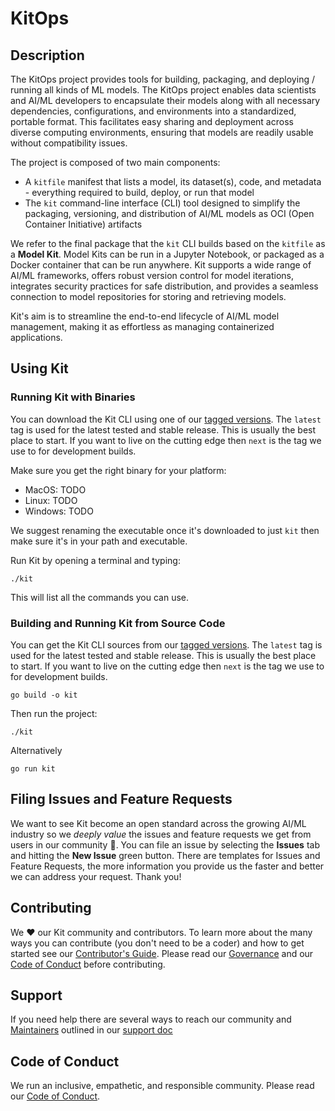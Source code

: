 # KitOps

## Description

The KitOps project provides tools for building, packaging, and deploying / running all kinds of ML models. The KitOps project enables data scientists and AI/ML developers to encapsulate their models along with all necessary dependencies, configurations, and environments into a standardized, portable format. This facilitates easy sharing and deployment across diverse computing environments, ensuring that models are readily usable without compatibility issues.

The project is composed of two main components:

* A `kitfile` manifest that lists a model, its dataset(s), code, and metadata - everything required to build, deploy, or run that model
* The `kit` command-line interface (CLI) tool designed to simplify the packaging, versioning, and distribution of AI/ML models as OCI (Open Container Initiative) artifacts

We refer to the final package that the `kit` CLI builds based on the `kitfile` as a **Model Kit**. Model Kits can be run in a Jupyter Notebook, or packaged as a Docker container that can be run anywhere. Kit supports a wide range of AI/ML frameworks, offers robust version control for model iterations, integrates security practices for safe distribution, and provides a seamless connection to model repositories for storing and retrieving models.

Kit's aim is to streamline the end-to-end lifecycle of AI/ML model management, making it as effortless as managing containerized applications.

## Using Kit

### Running Kit with Binaries

You can download the Kit CLI using one of our [tagged versions](https://github.com/jozu-ai/kitops/tags). The `latest` tag is used for the latest tested and stable release. This is usually the best place to start. If you want to live on the cutting edge then `next` is the tag we use to for development builds.

Make sure you get the right binary for your platform:

* MacOS: TODO
* Linux: TODO
* Windows: TODO

We suggest renaming the executable once it's downloaded to just `kit` then make sure it's in your path and executable.

Run Kit by opening a terminal and typing:

```shell
./kit
```

This will list all the commands you can use.

### Building and Running Kit from Source Code

You can get the Kit CLI sources from our [tagged versions](https://github.com/jozu-ai/kitops/tags). The `latest` tag is used for the latest tested and stable release. This is usually the best place to start. If you want to live on the cutting edge then `next` is the tag we use to for development builds.

```shell
go build -o kit
```

Then run the project:

```shell
./kit
```

Alternatively

```shell
go run kit
```

## Filing Issues and Feature Requests

We want to see Kit become an open standard across the growing AI/ML industry so we *deeply value* the issues and feature requests we get from users in our community :sparkling_heart:. You can file an issue by selecting the **Issues** tab and hitting the **New Issue** green button. There are templates for Issues and Feature Requests, the more information you provide us the faster and better we can address your request. Thank you!

## Contributing

We ❤️ our Kit community and contributors. To learn more about the many ways you can contribute (you don't need to be a coder) and how to get started see our [Contributor's Guide](./CONTRIBUTING.md). Please read our [Governance](./GOVERNANCE.md) and our [Code of Conduct](./CODE-OF-CONDUCT.md) before contributing.

## Support

If you need help there are several ways to reach our community and [Maintainers](./MAINTAINERS.md) outlined in our [support doc](./SUPPORT.md)

## Code of Conduct

We run an inclusive, empathetic, and responsible community. Please read our [Code of Conduct](./CODE-OF-CONDUCT.md).
